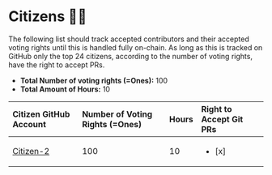 # Citizens :student: 

The following list should track accepted contributors and their accepted voting rights until this is handled fully on-chain. As long as this is tracked on GitHub only the top 24 citizens, according to the number of voting rights, have the right to accept PRs. 

- **Total Number of voting rights (=Ones):** 100
- **Total Amount of Hours:** 10

| Citizen GitHub Account | Number of Voting Rights (=Ones) | Hours | Right to Accept Git PRs  
| :--- | :------ | :--- | :--- |
| [Citizen-2](https://github.com/Citizen-2)| 100 | 10 | <ul><li>[x] </li></ul> |  
